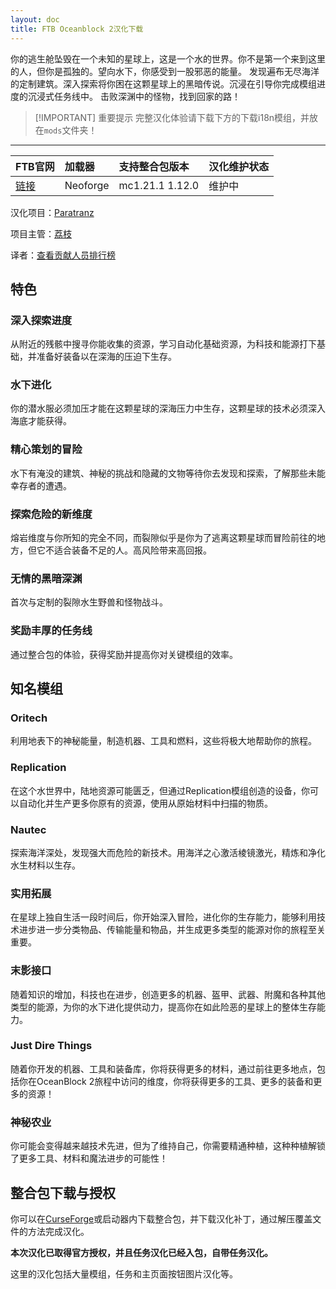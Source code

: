 ```yaml
---
layout: doc
title: FTB Oceanblock 2汉化下载
---
```


你的逃生舱坠毁在一个未知的星球上，这是一个水的世界。你不是第一个来到这里的人，但你是孤独的。望向水下，你感受到一股邪恶的能量。
发现遍布无尽海洋的定制建筑。深入探索将你困在这颗星球上的黑暗传说。沉浸在引导你完成模组进度的沉浸式任务线中。
击败深渊中的怪物，找到回家的路！

> [!IMPORTANT] 重要提示
> 完整汉化体验请下载下方的下载i18n模组，并放在`mods`文件夹！

<DownloadLinks :methods="[
  { id: 'lanzou', text: '下载汉化', icon: '/imgs/svg/lanzou.svg', link: 'https://vmhanhuazu.lanzouo.com/s/ob2' },
  { id: 'bilibili', text: '安装教程视频', icon: '/imgs/svg/bilibili.svg', link: 'https://www.bilibili.com/video/BV1mCRbYBEc3' },
  { id: 'curseforge', text: '下载i18n模组', icon: '/imgs/svg/curseforge.svg', link: 'https://www.curseforge.com/api/v1/mods/297404/files/6351071/download' },
  { id: 'github', text: 'Github仓库', icon: '/imgs/svg/github.svg', link: 'https://github.com/VM-Chinese-translate-group/FTB-Oceanblock-2-Chinese' },
  { id: 'lazy', text: '懒汉下载', icon: '/imgs/logo/logo_64.png', link: 'https://vmhanhuazu.lanzouo.com/s/ob2' }
]" />

---

| FTB官网                                                               | 加载器   | 支持整合包版本  | 汉化维护状态 |
| :-------------------------------------------------------------------- | :------- | :-------------- | :----------- |
| [链接](https://www.feed-the-beast.com/modpacks/128-ftb-oceanblock-2) | Neoforge | mc1.21.1 1.12.0 | 维护中       |

汉化项目：[Paratranz](https://paratranz.cn/projects/13486)

项目主管：[荔枝](https://github.com/Litchiiiiii)

译者：[查看贡献人员排行榜](https://paratranz.cn/projects/13486/leaderboard)

## 特色

### 深入探索进度

从附近的残骸中搜寻你能收集的资源，学习自动化基础资源，为科技和能源打下基础，并准备好装备以在深海的压迫下生存。

### 水下进化

你的潜水服必须加压才能在这颗星球的深海压力中生存，这颗星球的技术必须深入海底才能获得。

### 精心策划的冒险

水下有淹没的建筑、神秘的挑战和隐藏的文物等待你去发现和探索，了解那些未能幸存者的遭遇。

### 探索危险的新维度

熔岩维度与你所知的完全不同，而裂隙似乎是你为了逃离这颗星球而冒险前往的地方，但它不适合装备不足的人。高风险带来高回报。

### 无情的黑暗深渊

首次与定制的裂隙水生野兽和怪物战斗。

### 奖励丰厚的任务线

通过整合包的体验，获得奖励并提高你对关键模组的效率。

## 知名模组

### Oritech

利用地表下的神秘能量，制造机器、工具和燃料，这些将极大地帮助你的旅程。

### Replication

在这个水世界中，陆地资源可能匮乏，但通过Replication模组创造的设备，你可以自动化并生产更多你原有的资源，使用从原始材料中扫描的物质。

### Nautec

探索海洋深处，发现强大而危险的新技术。用海洋之心激活棱镜激光，精炼和净化水生材料以生存。

### 实用拓展

在星球上独自生活一段时间后，你开始深入冒险，进化你的生存能力，能够利用技术进步进一步分类物品、传输能量和物品，并生成更多类型的能源对你的旅程至关重要。

### 末影接口

随着知识的增加，科技也在进步，创造更多的机器、盔甲、武器、附魔和各种其他类型的能源，为你的水下进化提供动力，提高你在如此险恶的星球上的整体生存能力。

### Just Dire Things

随着你开发的机器、工具和装备库，你将获得更多的材料，通过前往更多地点，包括你在OceanBlock 2旅程中访问的维度，你将获得更多的工具、更多的装备和更多的资源！

### 神秘农业

你可能会变得越来越技术先进，但为了维持自己，你需要精通种植，这种种植解锁了更多工具、材料和魔法进步的可能性！

## 整合包下载与授权

你可以在[CurseForge](https://www.curseforge.com/minecraft/modpacks/ftb-oceanblock-2)或启动器内下载整合包，并下载汉化补丁，通过解压覆盖文件的方法完成汉化。

**本次汉化已取得官方授权，并且任务汉化已经入包，自带任务汉化。**

这里的汉化包括大量模组，任务和主页面按钮图片汉化等。

<DocSupport />
